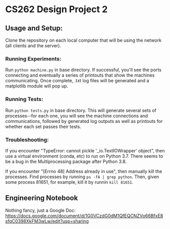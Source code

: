 # CS262 Design Project 2

## Usage and Setup: 

Clone the repository on each local computer that will be using the network (all clients and the server). 

### Running Experiments:
Run ``python machine.py`` in base directory. If successful, you'll see the ports connecting and eventually a series of printouts that show the machines communicating. Once complete, .txt log files will be generated and a matplotlib module will pop up. 

### Running Tests:
Run ``python tests.py`` in base directory. This will generate several sets of processes--for each one, you will see the machine connections and communications, followed by generated log outputs as well as printouts for whether each set passes their tests.

### Troubleshooting:
If you encounter "TypeError: cannot pickle '_io.TextIOWrapper' object", then use a virtual environment (conda, etc) to run on Python 3.7. There seems to be a bug in the Multiprocessing package after Python 3.8.

If you encounter "[Errno 48] Address already in use", then manually kill the processes. Find processes by running ``ps -fA | grep python``. Then, given some process 81651, for example, kill it by runnin ``kill 81651``.

## Engineering Notebook
Nothing fancy, just a Google Doc: https://docs.google.com/document/d/1G0VCzdG0dM1QfEQCNZVo66BfxE8sfqC0398XkFM3wLw/edit?usp=sharing
